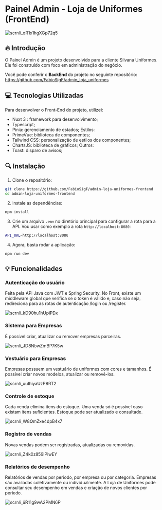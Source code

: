 # Painel Admin - Loja de Uniformes (FrontEnd)

![scrnli_oR1x1hgXGp72q5](https://github.com/user-attachments/assets/f6603c04-9c30-4f80-b4a5-32d0bd650690)

## :fire: Introdução

O Painel Admin é um projeto desenvolvido para a cliente Silvana Uniformes. Ele foi construído com foco em administração do negócio.

Você pode conferir o **BackEnd** do projeto no seguinte repositório: https://github.com/FabioSigF/admin_loja_uniformes

## :computer: Tecnologias Utilizadas

Para desenvolver o Front-End do projeto, utilizei:
- Nuxt 3 : framework para desenvolvimento;
- Typescript;
- Pinia: gerenciamento de estados;
Estilos:
- PrimeVue: biblioteca de componentes;
- Tailwind CSS: personalização de estilos dos componentes;
- ChartsJS: biblioteca de gráficos;
Outros:
- Toast: disparo de avisos;

## :mag: Instalação

1. Clone o repositório:

```bash
git clone https://github.com/FabioSigF/admin-loja-uniformes-frontend
cd admin-loja-uniformes-frontend
```

2. Instale as dependências:

```bash
npm install
```

3. Crie um arquivo `.env` no diretório principal para configurar a rota para a API. Vou usar como exemplo a rota `http://localhost:8080`:

```bash
API_URL=http://localhost:8080
```

4. Agora, basta rodar a aplicação:

```bash
npm run dev
```


## :bulb: Funcionalidades

### Autenticação do usuário

Feita pela API Java com JWT e Spring Security. No Front, existe um middleware global que verifica se o token é válido e, caso não seja, redireciona para as rotas de autenticação /login ou /register.

![scrnli_kD90hu1hUpiPDx](https://github.com/user-attachments/assets/6b27c683-e6c2-4c70-b830-7289b0001a96)

### Sistema para Empresas
É possível criar, atualizar ou remover empresas parceiras. 

![scrnli_JD8NbwZmBP7K5w](https://github.com/user-attachments/assets/61b2c330-0e80-4349-a2c4-ff734361e73f)

### Vestuário para Empresas        

Empresas possuem um vestuário de uniformes com cores e tamanhos. É possível criar novos modelos, atualizar ou removê-los.

![scrnli_uuIhiyaUzP8RT2](https://github.com/user-attachments/assets/7c55ac29-323a-4a87-8a6f-00be710d4ae0)

### Controle de estoque       

Cada venda elimina itens do estoque. Uma venda só é possível caso existam itens suficientes. Estoque pode ser atualizado e consultado. 

![scrnli_W8QmZxe4dpB4x7](https://github.com/user-attachments/assets/4d210d36-4dff-4184-8ccf-3d63f98971c2)

### Registro de vendas

Novas vendas podem ser registradas, atualizadas ou removidas.                   

![scrnli_Z4k0z859lPlwEY](https://github.com/user-attachments/assets/68194f68-ab39-45e8-b5da-795ff35fab68)

### Relatórios de desempenho       

Relatórios de vendas por período, por empresa ou por categoria. Empresas são avaliadas coletivamente ou individualmente. A Loja de Uniformes pode consultar seu desempenho em vendas e criação de novos clientes por período.

![scrnli_6R11g9wA2PMN6P](https://github.com/user-attachments/assets/074ce969-199f-4ec4-a6e6-cfa8e84571a3)
